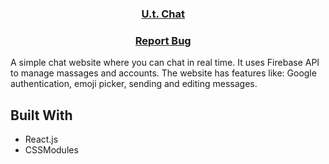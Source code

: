 <h3 align="center">
    <a href="https://unisltu.github.io/utchat/">U.t. Chat</a> &nbsp; &nbsp;
</h3>

<h3 align="center">
    <a href="https://github.com/UnisLTU/portfolio/issues">Report Bug</a> &nbsp; &nbsp;
</h3>

A simple chat website where you can chat in real time. It uses Firebase API to manage massages and accounts. The website has features like: Google authentication, emoji picker, sending and editing messages.<br/>

## Built With

- React.js
- CSSModules
